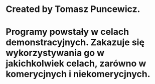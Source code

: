 # Created by Tomasz Puncewicz.


# Programy powstały w celach demonstracyjnych. Zakazuje się wykorzystywania go w jakichkolwiek celach, zarówno w komerycjnych i niekomerycjnych.
